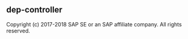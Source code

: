 ## dep-controller
Copyright (c) 2017-2018 SAP SE or an SAP affiliate company. All rights reserved.     
